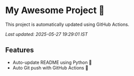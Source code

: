 # My Awesome Project 🚀

This project is automatically updated using GitHub Actions.

_Last updated: 2025-05-27 19:29:01 IST_

## Features
- Auto-update README using Python 🐍
- Auto Git push with GitHub Actions 🤖
